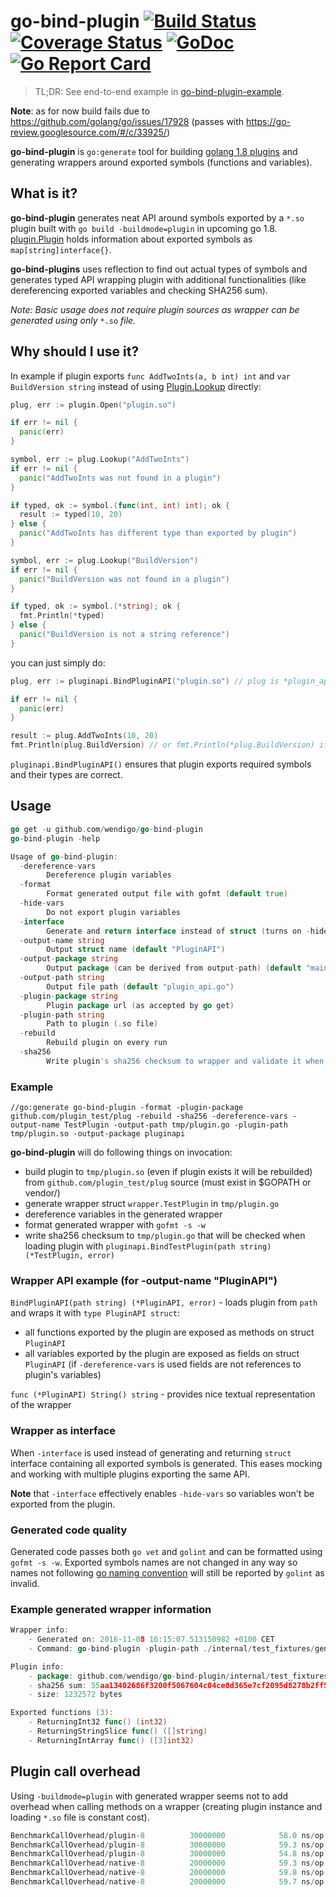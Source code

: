 # go-bind-plugin [![Build Status](https://travis-ci.org/wendigo/go-bind-plugin.svg?branch=master)](https://travis-ci.org/wendigo/go-bind-plugin)&nbsp;[![Coverage Status](https://coveralls.io/repos/github/wendigo/go-bind-plugin/badge.svg?branch=master)](https://coveralls.io/github/wendigo/go-bind-plugin?branch=master)&nbsp;[![GoDoc](https://godoc.org/github.com/wendigo/go-bind-plugin/cli?status.svg)](https://godoc.org/github.com/wendigo/go-bind-plugin/cli)&nbsp;[![Go Report Card](https://goreportcard.com/badge/github.com/wendigo/go-bind-plugin)](https://goreportcard.com/report/github.com/wendigo/go-bind-plugin)

> TL;DR: See end-to-end example in [go-bind-plugin-example](https://github.com/wendigo/go-bind-plugin-example).

**Note**: as for now build fails due to https://github.com/golang/go/issues/17928 (passes with https://go-review.googlesource.com/#/c/33925/)


**go-bind-plugin** is `go:generate` tool for building [golang 1.8 plugins](https://tip.golang.org/pkg/plugin) and generating wrappers around exported symbols (functions and variables).

## What is it?

**go-bind-plugin** generates neat API around symbols exported by a `*.so` plugin built with `go build -buildmode=plugin` in upcoming go 1.8. [plugin.Plugin](https://tip.golang.org/pkg/plugin/#Plugin) holds information about exported symbols as `map[string]interface{}`.

**go-bind-plugins** uses reflection to find out actual types of symbols and generates typed API wrapping plugin with additional functionalities (like dereferencing exported variables and checking SHA256 sum).

*Note: Basic usage does not require plugin sources as wrapper can be generated using only* `*.so` *file.*

## Why should I use it?

In example if plugin exports `func AddTwoInts(a, b int) int` and `var BuildVersion string` instead of using [Plugin.Lookup](https://tip.golang.org/pkg/plugin/#Plugin.Lookup) directly:

```go
plug, err := plugin.Open("plugin.so")

if err != nil {
  panic(err)
}

symbol, err := plug.Lookup("AddTwoInts")
if err != nil {
  panic("AddTwoInts was not found in a plugin")
}

if typed, ok := symbol.(func(int, int) int); ok {
  result := typed(10, 20)
} else {
  panic("AddTwoInts has different type than exported by plugin")
}

symbol, err := plug.Lookup("BuildVersion")
if err != nil {
  panic("BuildVersion was not found in a plugin")
}

if typed, ok := symbol.(*string); ok {
  fmt.Println(*typed)
} else {
  panic("BuildVersion is not a string reference")
}
```

you can just simply do:

```go
plug, err := pluginapi.BindPluginAPI("plugin.so") // plug is *plugin_api.PluginAPI

if err != nil {
  panic(err)
}

result := plug.AddTwoInts(10, 20)
fmt.Println(plug.BuildVersion) // or fmt.Println(*plug.BuildVersion) if -dereference-vars is not used
```

`pluginapi.BindPluginAPI()` ensures that plugin exports required symbols and their types are correct.

## Usage

```go
go get -u github.com/wendigo/go-bind-plugin
go-bind-plugin -help

Usage of go-bind-plugin:
  -dereference-vars
    	Dereference plugin variables
  -format
    	Format generated output file with gofmt (default true)
  -hide-vars
    	Do not export plugin variables
  -interface
    	Generate and return interface instead of struct (turns on -hide-vars)
  -output-name string
    	Output struct name (default "PluginAPI")
  -output-package string
    	Output package (can be derived from output-path) (default "main")
  -output-path string
    	Output file path (default "plugin_api.go")
  -plugin-package string
    	Plugin package url (as accepted by go get)
  -plugin-path string
    	Path to plugin (.so file)
  -rebuild
    	Rebuild plugin on every run
  -sha256
    	Write plugin's sha256 checksum to wrapper and validate it when loading it
```

### Example
`
//go:generate go-bind-plugin -format -plugin-package github.com/plugin_test/plug -rebuild -sha256 -dereference-vars -output-name TestPlugin -output-path tmp/plugin.go -plugin-path tmp/plugin.so -output-package pluginapi
`

**go-bind-plugin** will do following things on invocation:

- build plugin to `tmp/plugin.so` (even if plugin exists it will be rebuilded) from `github.com/plugin_test/plug` source (must exist in $GOPATH or vendor/)
- generate wrapper struct `wrapper.TestPlugin` in `tmp/plugin.go`
- dereference variables in the generated wrapper
- format generated wrapper with `gofmt -s -w`
- write sha256 checksum to `tmp/plugin.go` that will be checked when loading plugin with `pluginapi.BindTestPlugin(path string) (*TestPlugin, error)`

### Wrapper API example (for -output-name "PluginAPI")

`BindPluginAPI(path string) (*PluginAPI, error)` - loads plugin from `path` and wraps it with `type PluginAPI struct`:
  - all functions exported by the plugin are exposed as methods on struct `PluginAPI`
  - all variables exported by the plugin are exposed as fields on struct `PluginAPI` (if `-dereference-vars` is used fields are not references to plugin's variables)

`func (*PluginAPI) String() string` - provides nice textual representation of the wrapper

### Wrapper as interface

When `-interface` is used instead of generating and returning `struct` interface containing all exported symbols is generated. This eases mocking and working with multiple plugins exporting the same API. 

**Note** that `-interface` effectively enables `-hide-vars` so variables won't be exported from the plugin.

### Generated code quality

Generated code passes both `go vet` and `golint` and can be formatted using `gofmt -s -w`. Exported symbols names are not changed in any way so names not following [go naming convention](https://golang.org/doc/effective_go.html) will still be reported by `golint` as invalid.

### Example generated wrapper information

```go
Wrapper info:
	- Generated on: 2016-11-08 16:15:07.513150982 +0100 CET
	- Command: go-bind-plugin -plugin-path ./internal/test_fixtures/generated/basic_plugin/plugin.so -plugin-package ./internal/test_fixtures/basic_plugin -output-name TestWrapper -output-path ./internal/test_fixtures/generated/basic_plugin/plugin.go -output-package main -sha256 true -format true -rebuild true

Plugin info:
	- package: github.com/wendigo/go-bind-plugin/internal/test_fixtures/basic_plugin
	- sha256 sum: 55aa13402686f3200f5067604c04ce8d365e7cf2095d8278b2ff52ae26df7e6d
	- size: 1232572 bytes

Exported functions (3):
	- ReturningInt32 func() (int32)
	- ReturningStringSlice func() ([]string)
	- ReturningIntArray func() ([3]int32)
```

## Plugin call overhead

Using `-buildmode=plugin` with generated wrapper seems not to add overhead when calling methods on a wrapper (creating plugin instance and loading `*.so` file is constant cost).

```go
BenchmarkCallOverhead/plugin-8         	30000000	        58.0 ns/op	       0 B/op	       0 allocs/op
BenchmarkCallOverhead/plugin-8         	30000000	        59.3 ns/op	       0 B/op	       0 allocs/op
BenchmarkCallOverhead/plugin-8         	30000000	        54.8 ns/op	       0 B/op	       0 allocs/op
BenchmarkCallOverhead/native-8         	20000000	        59.3 ns/op	       0 B/op	       0 allocs/op
BenchmarkCallOverhead/native-8         	20000000	        59.8 ns/op	       0 B/op	       0 allocs/op
BenchmarkCallOverhead/native-8         	20000000	        59.7 ns/op	       0 B/op	       0 allocs/op
```
